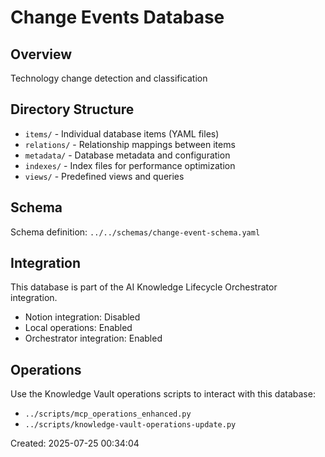 # Change Events Database

## Overview
Technology change detection and classification

## Directory Structure
- `items/` - Individual database items (YAML files)
- `relations/` - Relationship mappings between items
- `metadata/` - Database metadata and configuration
- `indexes/` - Index files for performance optimization
- `views/` - Predefined views and queries

## Schema
Schema definition: `../../schemas/change-event-schema.yaml`

## Integration
This database is part of the AI Knowledge Lifecycle Orchestrator integration.
- Notion integration: Disabled
- Local operations: Enabled
- Orchestrator integration: Enabled

## Operations
Use the Knowledge Vault operations scripts to interact with this database:
- `../scripts/mcp_operations_enhanced.py`
- `../scripts/knowledge-vault-operations-update.py`

Created: 2025-07-25 00:34:04
